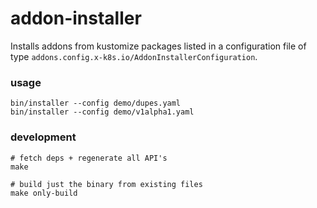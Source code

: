 # addon-installer
Installs addons from kustomize packages listed in a
configuration file of type `addons.config.x-k8s.io/AddonInstallerConfiguration`.

### usage
```shell
bin/installer --config demo/dupes.yaml
bin/installer --config demo/v1alpha1.yaml
```

### development
```shell
# fetch deps + regenerate all API's
make

# build just the binary from existing files
make only-build
```
